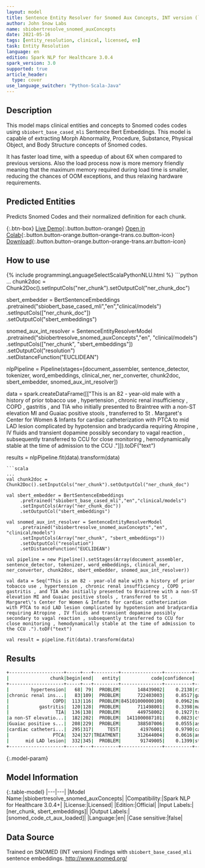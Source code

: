 ```yaml
---
layout: model
title: Sentence Entity Resolver for Snomed Aux Concepts, INT version (``sbiobert_base_cased_mli`` embeddings)
author: John Snow Labs
name: sbiobertresolve_snomed_auxConcepts
date: 2021-05-16
tags: [entity_resolution, clinical, licensed, en]
task: Entity Resolution
language: en
edition: Spark NLP for Healthcare 3.0.4
spark_version: 3.0
supported: true
article_header:
  type: cover
use_language_switcher: "Python-Scala-Java"
---
```


## Description

This model maps clinical entities and concepts to Snomed codes codes using `sbiobert_base_cased_mli` Sentence Bert Embeddings. This model is capable of extracting Morph Abnormality, Procedure, Substance, Physical Object, and Body Structure concepts of Snomed codes.

It has faster load time, with a speedup of about 6X when compared to previous versions. Also the load process now is more memory friendly meaning that the maximum memory required during load time is smaller, reducing the chances of OOM exceptions, and thus relaxing hardware requirements.


## Predicted Entities

Predicts Snomed Codes and their normalized definition for each chunk.

{:.btn-box}
[Live Demo](https://nlp.johnsnowlabs.com/demo){:.button.button-orange}
[Open in Colab](https://colab.research.google.com/github/JohnSnowLabs/spark-nlp-workshop/blob/master/tutorials/Certification_Trainings/Healthcare/3.Clinical_Entity_Resolvers.ipynb){:.button.button-orange.button-orange-trans.co.button-icon}
[Download](https://s3.amazonaws.com/auxdata.johnsnowlabs.com/clinical/models/sbiobertresolve_snomed_auxConcepts_en_3.0.4_3.0_1621189567327.zip){:.button.button-orange.button-orange-trans.arr.button-icon}

## How to use



<div class="tabs-box" markdown="1">
{% include programmingLanguageSelectScalaPythonNLU.html %}
```python
...
chunk2doc = Chunk2Doc().setInputCols("ner_chunk").setOutputCol("ner_chunk_doc")
 
sbert_embedder = BertSentenceEmbeddings\
     .pretrained("sbiobert_base_cased_mli","en","clinical/models")\
     .setInputCols(["ner_chunk_doc"])\
     .setOutputCol("sbert_embeddings")
 
snomed_aux_int_resolver = SentenceEntityResolverModel\
     .pretrained("sbiobertresolve_snomed_auxConcepts","en", "clinical/models") \
     .setInputCols(["ner_chunk", "sbert_embeddings"]) \
     .setOutputCol("resolution")\
     .setDistanceFunction("EUCLIDEAN")

nlpPipeline = Pipeline(stages=[document_assembler, sentence_detector, tokenizer, word_embeddings, clinical_ner, ner_converter, chunk2doc, sbert_embedder, snomed_aux_int_resolver])

data = spark.createDataFrame([["This is an 82 - year-old male with a history of prior tobacco use , hypertension , chronic renal insufficiency , COPD , gastritis , and TIA who initially presented to Braintree with a non-ST elevation MI and Guaiac positive stools , transferred to St . Margaret\'s Center for Women & Infants for cardiac catheterization with PTCA to mid LAD lesion complicated by hypotension and bradycardia requiring Atropine , IV fluids and transient dopamine possibly secondary to vagal reaction , subsequently transferred to CCU for close monitoring , hemodynamically stable at the time of admission to the CCU ."]]).toDF("text")

results = nlpPipeline.fit(data).transform(data)
```
```scala
...
val chunk2doc = Chunk2Doc().setInputCols("ner_chunk").setOutputCol("ner_chunk_doc")
 
val sbert_embedder = BertSentenceEmbeddings
     .pretrained("sbiobert_base_cased_mli","en","clinical/models")
     .setInputCols(Array("ner_chunk_doc"))
     .setOutputCol("sbert_embeddings")
 
val snomed_aux_int_resolver = SentenceEntityResolverModel
     .pretrained("sbiobertresolve_snomed_auxConcepts","en", "clinical/models")
     .setInputCols(Array("ner_chunk", "sbert_embeddings"))
     .setOutputCol("resolution")
     .setDistanceFunction("EUCLIDEAN")

val pipeline = new Pipeline().setStages(Array(document_assembler, sentence_detector, tokenizer, word_embeddings, clinical_ner, ner_converter, chunk2doc, sbert_embedder, snomed_aux_int_resolver))

val data = Seq("This is an 82 - year-old male with a history of prior tobacco use , hypertension , chronic renal insufficiency , COPD , gastritis , and TIA who initially presented to Braintree with a non-ST elevation MI and Guaiac positive stools , transferred to St . Margaret\'s Center for Women & Infants for cardiac catheterization with PTCA to mid LAD lesion complicated by hypotension and bradycardia requiring Atropine , IV fluids and transient dopamine possibly secondary to vagal reaction , subsequently transferred to CCU for close monitoring , hemodynamically stable at the time of admission to the CCU .").toDF("text")

val result = pipeline.fit(data).transform(data)
```
</div>

## Results

```bash
+--------------------+-----+---+---------+---------------+----------+--------------------+--------------------+
|               chunk|begin|end|   entity|           code|confidence|         resolutions|               codes|
+--------------------+-----+---+---------+---------------+----------+--------------------+--------------------+
|        hypertension|   68| 79|  PROBLEM|      148439002|    0.2138|risk factors pres...|148439002:::42595...|
|chronic renal ins...|   83|109|  PROBLEM|      722403003|    0.8517|gastrointestinal ...|722403003:::13781...|
|                COPD|  113|116|  PROBLEM|845101000000100|    0.0962|management of chr...|845101000000100::...|
|           gastritis|  120|128|  PROBLEM|      711498001|    0.3398|magnetic resonanc...|711498001:::71771...|
|                 TIA|  136|138|  PROBLEM|      449758002|    0.1927|traumatic infarct...|449758002:::85844...|
|a non-ST elevatio...|  182|202|  PROBLEM|  1411000087101|    0.0823|ct of left knee::...|1411000087101:::3...|
|Guaiac positive s...|  208|229|  PROBLEM|      388507006|    0.0555|asparagus rast:::...|388507006:::71771...|
|cardiac catheteri...|  295|317|     TEST|       41976001|    0.9790|cardiac catheteri...|41976001:::705921...|
|                PTCA|  324|327|TREATMENT|      312644004|    0.0616|angioplasty of po...|312644004:::41507...|
|      mid LAD lesion|  332|345|  PROBLEM|       91749005|    0.1399|structure of firs...|91749005:::917470...|
+--------------------+-----+---+---------+---------------+----------+--------------------+--------------------+
```

{:.model-param}
## Model Information

{:.table-model}
|---|---|
|Model Name:|sbiobertresolve_snomed_auxConcepts|
|Compatibility:|Spark NLP for Healthcare 3.0.4+|
|License:|Licensed|
|Edition:|Official|
|Input Labels:|[ner_chunk, sbert_embeddings]|
|Output Labels:|[snomed_code_ct_aux_loaded]|
|Language:|en|
|Case sensitive:|false|

## Data Source

Trained on SNOMED (INT version) Findings with ``sbiobert_base_cased_mli`` sentence embeddings.
http://www.snomed.org/